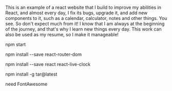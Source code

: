 This is an example of a react website that I build to improve my abilities in React, and almost every day, I fix its bugs, upgrade it, and add new components to it, such as a calendar, calculator, notes and other things. You see. So don't expect much from it! I know that I am always at the beginning of the journey, and that's why I learn new things every day. This work can also be used as my resume, so I make it manageable!

npm start

npm install --save react-router-dom

npm install --save react react-live-clock

npm install -g tar@latest

need FontAwesome